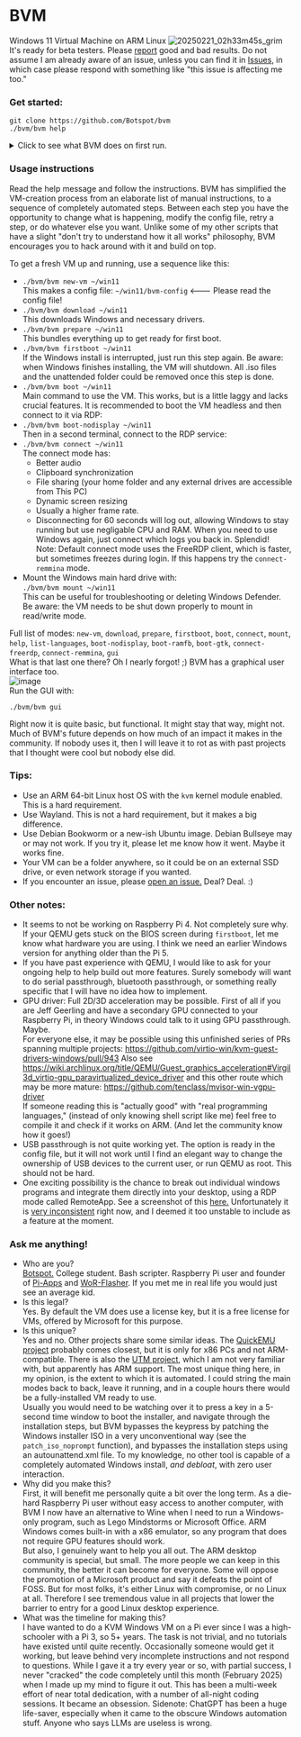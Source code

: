 # BVM
Windows 11 Virtual Machine on ARM Linux
![20250221_02h33m45s_grim](https://github.com/user-attachments/assets/e310dd9b-e444-4d6c-9dac-caa76f3aaf26)  
It's ready for beta testers. Please [report](https://github.com/Botspot/bvm/issues) good and bad results. Do not assume I am already aware of an issue, unless you can find it in [Issues](https://github.com/Botspot/bvm/issues), in which case please respond with something like "this issue is affecting me too."  
### Get started:
```
git clone https://github.com/Botspot/bvm
./bvm/bvm help
```

<details>
<summary>Click to see what BVM does on first run.</summary>

BVM will installl some dependencies. At the time of writing these are:
```
git jq wget genisoimage qemu-utils qemu-system-arm qemu-system-gui qemu-efi-aarch64 remmina remmina-plugin-rdp nmap wget yad uuid-runtime seabios ipxe-qemu
```
If you are on Arch or some other non-standard OS, you will need to install these manually. Hey Arch users: If you want to help out, consider tweaking the `install_dependencies` function in the `bvm` script to install dependencies, then send it to me in a Pull Request or something.  
If Debian Bookworm is detected, BVM will set up the `bookworm-backports` APT repository in order to upgrade QEMU from 7.2 to 9.2. Version 7.2 does work, but it is missing pipewire audio output support, and besides, we all know newer is better anyway! If you have a good reason to not want bookworm-backports, please open an issue, explain why, and I may be willing to change this behavior.  

BVM also makes some icon symlinks in `~/.local/share/icons/hicolor/scalable/apps` to set the GUI's taskbar icon, and to override the QEMU and FreeRDP taskbar icons. If this does not work on your distro, or if you do not like this behavior, please get in contact with me.

</details>

### Usage instructions
Read the help message and follow the instructions. BVM has simplified the VM-creation process from an elaborate list of manual instructions, to a sequence of completely automated steps. Between each step you have the opportunity to change what is happening, modify the config file, retry a step, or do whatever else you want. Unlike some of my other scripts that have a slight "don't try to understand how it all works" philosophy, BVM encourages you to hack around with it and build on top.

To get a fresh VM up and running, use a sequence like this:  
- `./bvm/bvm new-vm ~/win11`  
    This makes a config file: `~/win11/bvm-config` <--- Please read the config file!  
- `./bvm/bvm download ~/win11`  
    This downloads Windows and necessary drivers.  
- `./bvm/bvm prepare ~/win11`  
    This bundles everything up to get ready for first boot.  
- `./bvm/bvm firstboot ~/win11`  
    If the Windows install is interrupted, just run this step again. Be aware: when Windows finishes installing, the VM will shutdown. All .iso files and the unattended folder could be removed once this step is done.  
- `./bvm/bvm boot ~/win11`  
    Main command to use the VM. This works, but is a little laggy and lacks crucial features. It is recommended to boot the VM headless and then connect to it via RDP:  
- `./bvm/bvm boot-nodisplay ~/win11`  
    Then in a second terminal, connect to the RDP service:  
- `./bvm/bvm connect ~/win11`  
    The connect mode has:
  - Better audio
  - Clipboard synchronization
  - File sharing (your home folder and any external drives are accessible from This PC)
  - Dynamic screen resizing
  - Usually a higher frame rate.
  - Disconnecting for 60 seconds will log out, allowing Windows to stay running but use negligable CPU and RAM. When you need to use Windows again, just connect which logs you back in. Splendid!  
    Note: Default connect mode uses the FreeRDP client, which is faster, but sometimes freezes during login. If this happens try the `connect-remmina` mode.
- Mount the Windows main hard drive with:  
    `./bvm/bvm mount ~/win11`  
    This can be useful for troubleshooting or deleting Windows Defender. Be aware: the VM needs to be shut down properly to mount in read/write mode.

Full list of modes: `new-vm`, `download`, `prepare`, `firstboot`, `boot`, `connect`, `mount`, `help`, `list-languages`, `boot-nodisplay`, `boot-ramfb`, `boot-gtk`, `connect-freerdp`, `connect-remmina`, `gui`  
What is that last one there? Oh I nearly forgot! ;) BVM has a graphical user interface too.  
![image](https://github.com/user-attachments/assets/6b4bef4f-b18a-44f0-aba3-1d9ea2f0f34a)  
Run the GUI with:
```
./bvm/bvm gui
```
Right now it is quite basic, but functional. It might stay that way, might not. Much of BVM's future depends on how much of an impact it makes in the community. If nobody uses it, then I will leave it to rot as with past projects that I thought were cool but nobody else did.  

### Tips:
- Use an ARM 64-bit Linux host OS with the `kvm` kernel module enabled. This is a hard requirement.
- Use Wayland. This is not a hard requirement, but it makes a big difference.
- Use Debian Bookworm or a new-ish Ubuntu image. Debian Bullseye may or may not work. If you try it, please let me know how it went. Maybe it works fine.
- Your VM can be a folder anywhere, so it could be on an external SSD drive, or even network storage if you wanted.
- If you encounter an issue, please [open an issue.](https://github.com/Botspot/bvm/issues) Deal? Deal. :)

### Other notes:
- It seems to not be working on Raspberry Pi 4. Not completely sure why. If your QEMU gets stuck on the BIOS screen during `firstboot`, let me know what hardware you are using. I think we need an earlier Windows version for anything older than the Pi 5.
- If you have past experience with QEMU, I would like to ask for your ongoing help to help build out more features. Surely somebody will want to do serial passthrough, bluetooth passthrough, or something really specific that I will have no idea how to implement.
- GPU driver: Full 2D/3D acceleration may be possible. First of all if you are Jeff Geerling and have a secondary GPU connected to your Raspberry Pi, in theory Windows could talk to it using GPU passthrough. Maybe.  
    For everyone else, it may be possible using this unfinished series of PRs spanning multiple projects: https://github.com/virtio-win/kvm-guest-drivers-windows/pull/943 Also see https://wiki.archlinux.org/title/QEMU/Guest_graphics_acceleration#Virgil3d_virtio-gpu_paravirtualized_device_driver and this other route which may be more mature: https://github.com/tenclass/mvisor-win-vgpu-driver  
    If someone reading this is "actually good" with "real programming languages," (instead of only knowing shell script like me) feel free to compile it and check if it works on ARM. (And let the community know how it goes!)
- USB passthrough is not quite working yet. The option is ready in the config file, but it will not work until I find an elegant way to change the ownership of USB devices to the current user, or run QEMU as root. This should not be hard.
- One exciting possibility is the chance to break out individual windows programs and integrate them directly into your desktop, using a RDP mode called RemoteApp. See a screenshot of this [here.](https://forums.raspberrypi.com/viewtopic.php?t=384433) Unfortunately it is [very inconsistent](https://github.com/FreeRDP/FreeRDP/issues/11218) right now, and I deemed it too unstable to include as a feature at the moment.

### Ask me anything!
- Who are you?  
    [Botspot.](https://github.com/Botspot) College student. Bash scripter. Raspberry Pi user and founder of [Pi-Apps](https://github.com/Botspot/pi-apps) and [WoR-Flasher](https://github.com/Botspot/wor-flasher). If you met me in real life you would just see an average kid.  
- Is this legal?  
    Yes. By default the VM does use a license key, but it is a free license for VMs, offered by Microsoft for this purpose.
- Is this unique?  
    Yes and no. Other projects share some similar ideas. The [QuickEMU project](https://github.com/quickemu-project/quickemu) probably comes closest, but it is only for x86 PCs and not ARM-compatible. There is also the [UTM project](https://getutm.app/), which I am not very familiar with, but apparently has ARM support. The most unique thing here, in my opinion, is the extent to which it is automated. I could string the main modes back to back, leave it running, and in a couple hours there would be a fully-installed VM ready to use.  
    Usually you would need to be watching over it to press a key in a 5-second time window to boot the installer, and navigate through the installation steps, but BVM bypasses the keypress by patching the Windows installer ISO in a very unconventional way (see the `patch_iso_noprompt` function), and bypasses the installation steps using an autounattend.xml file. To my knowledge, no other tool is capable of a completely automated Windows install, _and debloat_, with zero user interaction.  
- Why did you make this?  
    First, it will benefit me personally quite a bit over the long term. As a die-hard Raspberry Pi user without easy access to another computer, with BVM I now have an alternative to Wine when I need to run a Windows-only program, such as Lego Mindstorms or Microsoft Office. ARM Windows comes built-in with a x86 emulator, so any program that does not require GPU features should work.  
    But also, I genuinely want to help you all out. The ARM desktop community is special, but small. The more people we can keep in this community, the better it can become for everyone. Some will oppose the promotion of a Microsoft product and say it defeats the point of FOSS. But for most folks, it's either Linux with compromise, or no Linux at all. Therefore I see tremendous value in all projects that lower the barrier to entry for a good Linux desktop experience.
- What was the timeline for making this?  
    I have wanted to do a KVM Windows VM on a Pi ever since I was a high-schooler with a Pi 3, so 5+ years. The task is not trivial, and no tutorials have existed until quite recently. Occasionally someone would get it working, but leave behind very incomplete instructions and not respond to questions. While I gave it a try every year or so, with partial success, I never "cracked" the code completely until this month (February 2025) when I made up my mind to figure it out. This has been a multi-week effort of near total dedication, with a number of all-night coding sessions. It became an obsession. Sidenote: ChatGPT has been a huge life-saver, especially when it came to the obscure Windows automation stuff. Anyone who says LLMs are useless is wrong.
